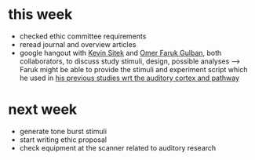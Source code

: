 # this week

- checked ethic committee requirements 
- reread journal and overview articles
- google hangout with [Kevin Sitek](https://github.com/sitek) and [Omer Faruk Gulban](https://github.com/ofgulban),
  both collaborators, to discuss study stimuli, design, possible analyses --> Faruk might be able to provide the stimuli
  and experiment script which he used in [his previous studies wrt the auditory cortex and pathway](https://figshare.com/authors/Omer_Faruk_Gulban/3931136)
  
  
# next week
  
 - generate tone burst stimuli
 - start writing ethic proposal
 - check equipment at the scanner related to auditory research
